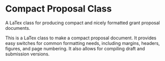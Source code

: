 # Compact Proposal Class
A LaTex class for producing compact and nicely formatted grant proposal documents.

This is a LaTex class to make a compact proposal document. It provides easy switches for common formatting needs, including margins, headers, figures, and page numbering. It also allows for compiling draft and submission versions.
